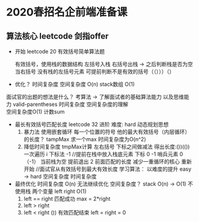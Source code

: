 # 2020春招名企前端准备课

## 算法核心   leetcode 剑指offer

- 开始  leetcode 20  有效括号简单算法题

  有效括号，使用栈的数据结构  左括号入栈  右括号出栈 -> 之后判断栈是否为空
  当右括号  没有栈的左括号元素   可提前判断不是有效的括号（（）））（）
- 优化？
  时间复杂度   空间复杂度
  O(n)        stack数组  O(1)

面试官的出题的想法是什么？
   考算法 -> 了解面试者的基础算法能力 以及思维能力
   valid-parentheses 时间复杂度 空间复杂度的理解  
   空间复杂度O(1) 计数sum 
  
- 最长有效括号匹配长度
  leetcode 32  进阶 难度: hard
  动态规划思想
    1. 暴力法
       使用嵌套循环 每一个位置的符号  他的最大有效括号（内层循环）的长度？
       tampMax
       求一个max
       时间复杂度为O(n^2)
    2. 降低时间复杂度
       tmpMax计算  左右括号  下标之间做减法  得出长度:())(())
       一次遍历 i 下标法
       -1  //提前在栈中放入栈底元素  下标 0 
       -1  哨兵元素 0 （-1）
       当前栈为空  提前退出  2 前面匹配的长度
       减少一重循环的核心  重新开始
    //面试官从有效括号到最大有效长度
    学习算法： 以难度的提升  easy -> hard
                    空间复杂度 时间复杂度
- 最终优化
   时间复杂度 O(n)  无法继续优化
   空间复杂度？ stack O(n) -> O(1)  不使用栈
   两个变量 left right  O(1)
   1. left == right    匹配成功
      max = 2*right
   2. left > right
   3. left < right  ()) 有效匹配结束  left = right = 0 
